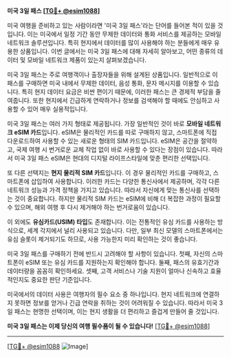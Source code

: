 **미국 3일 패스 [[TG💪+ @esim1088](https://t.me/s/esim1088)]**

미국 여행을 준비하고 있는 사람이라면 '미국 3일 패스'라는 단어를 들어본 적이 있을 것입니다. 이는 미국에서 일정 기간 동안 무제한 데이터와 통화 서비스를 제공하는 모바일 네트워크 솔루션입니다. 특히 현지에서 데이터를 많이 사용해야 하는 분들에게 매우 유용한 상품입니다. 이번 글에서는 미국 3일 패스에 대해 자세히 알아보고, 어떤 종류의 데이터 및 모바일 네트워크 제품이 있는지 살펴보겠습니다.

미국 3일 패스는 주로 여행객이나 출장자들을 위해 설계된 상품입니다. 일반적으로 이 패스를 구매하면 미국 내에서 무제한 데이터, 음성 통화, 문자 메시지를 이용할 수 있습니다. 특히 현지 데이터 요금은 비싼 편이기 때문에, 이러한 패스는 큰 경제적 부담을 줄여줍니다. 또한 현지에서 긴급하게 연락하거나 정보를 검색해야 할 때에도 안심하고 사용할 수 있어 매우 실용적입니다.

미국 3일 패스는 여러 가지 형태로 제공됩니다. 가장 일반적인 것이 바로 **모바일 네트워크 eSIM 카드**입니다. eSIM은 물리적인 카드를 따로 구매하지 않고, 스마트폰에 직접 다운로드하여 사용할 수 있는 새로운 형태의 SIM 카드입니다. eSIM은 공간을 절약하고, 국제 여행 시 번거로운 교체 작업 없이 바로 사용할 수 있다는 장점이 있습니다. 따라서 미국 3일 패스 eSIM은 현대의 디지털 라이프스타일에 맞춘 편리한 선택입니다.

또 다른 선택지는 **현지 물리적 SIM 카드**입니다. 이 경우 물리적인 카드를 구매하고, 스마트폰에 삽입하여 사용합니다. 이러한 카드는 다양한 통신사에서 제공하며, 각각 다른 네트워크 성능과 가격 정책을 가지고 있습니다. 따라서 자신에게 맞는 통신사를 선택하는 것이 중요합니다. 하지만 물리적 SIM 카드는 eSIM에 비해 더 복잡한 과정이 필요할 수 있으며, 해외 여행 후 다시 제거해야 하는 번거로움이 있습니다.

이 외에도 **유심카드(USIM) 타입**도 존재합니다. 이는 전통적인 유심 카드를 사용하는 방식으로, 세계 각지에서 널리 사용되고 있습니다. 다만, 일부 최신 모델의 스마트폰에서는 유심 슬롯이 제거되기도 하므로, 사용 가능한지 미리 확인하는 것이 좋습니다.

미국 3일 패스를 구매하기 전에 반드시 고려해야 할 사항이 있습니다. 첫째, 자신의 스마트폰이 eSIM 또는 유심 카드를 지원하는지 확인해야 합니다. 둘째, 패스의 유효기간과 데이터량을 꼼꼼히 확인하세요. 셋째, 고객 서비스나 기술 지원이 얼마나 신속하고 효율적인지도 중요한 판단 기준입니다.

미국에서의 데이터 사용은 여행자의 필수 요소 중 하나입니다. 현지 네트워크에 연결하지 못하면 정보를 얻거나 긴급 연락을 취하는 것이 어려워질 수 있습니다. 따라서 미국 3일 패스는 현명한 선택이며, 이는 현지 생활을 더 편리하고 즐겁게 만들어 줄 것입니다.

**미국 3일 패스는 이제 당신의 여행 필수품이 될 수 있습니다!** [[TG💪+ @esim1088](https://t.me/s/esim1088)]

---

[[TG💪+ @esim1088](https://t.me/s/esim1088) ![Image](https://i.postimg.cc/Y0z9fWf4/image.png)]